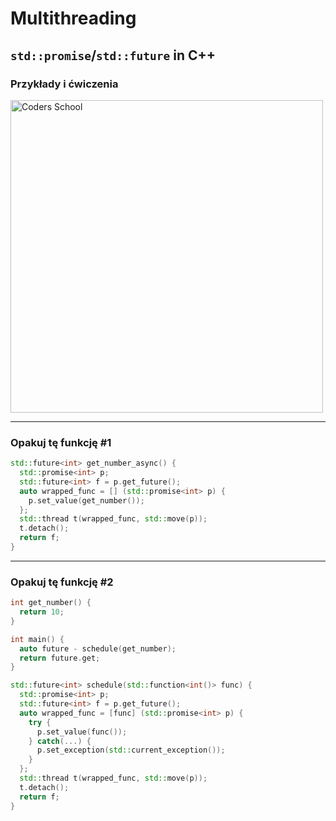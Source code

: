 <!-- .slide: data-background="#111111" -->

# Multithreading

## `std::promise`/`std::future` in C++

### Przykłady i ćwiczenia

<a href="https://coders.school">
    <img width="500" data-src="../coders_school_logo.png" alt="Coders School" class="plain">
</a>

___

### Opakuj tę funkcję #1

```c++
std::future<int> get_number_async() {
  std::promise<int> p;
  std::future<int> f = p.get_future();
  auto wrapped_func = [] (std::promise<int> p) {
    p.set_value(get_number());
  };
  std::thread t(wrapped_func, std::move(p));
  t.detach();
  return f;
}
```

___
<!-- .slide: style="font-size: .85em" -->

### Opakuj tę funkcję #2

```c++
int get_number() {
  return 10;
}

int main() {
  auto future - schedule(get_number);
  return future.get;
}

std::future<int> schedule(std::function<int()> func) {
  std::promise<int> p;
  std::future<int> f = p.get_future();
  auto wrapped_func = [func] (std::promise<int> p) {
    try {
      p.set_value(func());
    } catch(...) {
      p.set_exception(std::current_exception());
    }
  };
  std::thread t(wrapped_func, std::move(p));
  t.detach();
  return f;
}
```
